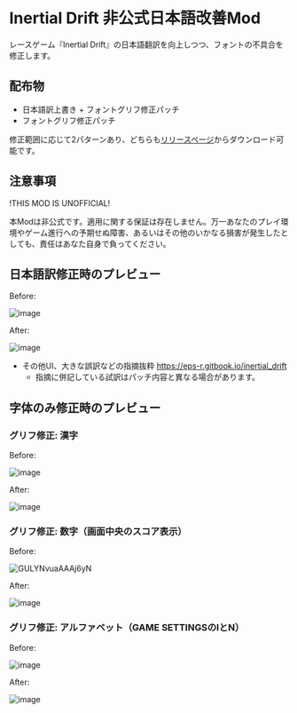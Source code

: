 # Inertial Drift 非公式日本語改善Mod

レースゲーム『Inertial Drift』の日本語翻訳を向上しつつ、フォントの不具合を修正します。

## 配布物

- 日本語訳上書き + フォントグリフ修正パッチ
- フォントグリフ修正パッチ

修正範囲に応じて2パターンあり、どちらも[リリースページ](https://github.com/epser/inertial_drift_improve_japanese/releases/)からダウンロード可能です。

## 注意事項

!THIS MOD IS UNOFFICIAL!

本Modは非公式です。適用に関する保証は存在しません。万一あなたのプレイ環境やゲーム進行への予期せぬ障害、あるいはその他のいかなる損害が発生したとしても、責任はあなた自身で負ってください。

## 日本語訳修正時のプレビュー

Before:

![image](https://github.com/user-attachments/assets/f23173d1-187e-4184-bedd-8a4d395066d4)

After:

![image](https://github.com/user-attachments/assets/d173c7b0-0d62-454e-957c-2c8fc137fc43)

- その他UI、大きな誤訳などの指摘抜粋 https://eps-r.gitbook.io/inertial_drift
  - 指摘に併記している試訳はパッチ内容と異なる場合があります。

## 字体のみ修正時のプレビュー

### グリフ修正: 漢字

Before:

![image](https://github.com/user-attachments/assets/8ff4489a-fe97-497c-b5d3-bcc25645bc58)

After:

![image](https://github.com/user-attachments/assets/11e74e61-c463-43b4-9f45-d1ac4916b805)

### グリフ修正: 数字（画面中央のスコア表示）

Before:

![GULYNvuaAAAj6yN](https://github.com/user-attachments/assets/dd14931c-412b-4ff0-9c80-f3e592c70111)

After:

![image](https://github.com/user-attachments/assets/68b56919-0af5-43d8-9bee-00482a525dde)

### グリフ修正: アルファベット（GAME SETTINGSのIとN）

Before:

![image](https://github.com/user-attachments/assets/07377c89-7333-4ce5-997a-241f64ffc226)

After:

![image](https://github.com/user-attachments/assets/7276726a-b2d0-4847-8734-57940e23534f)
